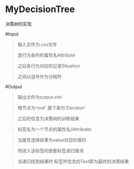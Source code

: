 MyDecisionTree
==============

决策树的实现

#Input

>输入文件为.csv文件

>首行为各列的属性名Attribute

>之后各行为对应的记录Situation

>之间以逗号作为分隔符

#Output

>输出文件为output.xml

>根节点为'root' 接下来为'Decision'

>之后的信息为决策树的训练结果

>标签名为一个节点的属性名(Attribute)

>当属性选择结果为value对应的值时

>则进入该标签的嵌套标签递归查询

>当递归找到结果时  标签所包含的Text即为最终的决策结果
